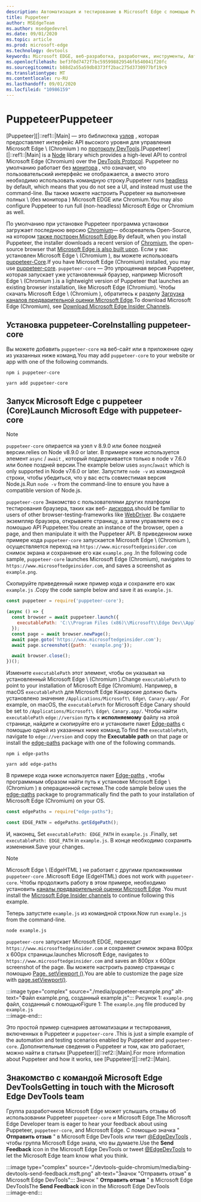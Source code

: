 ```yaml
---
description: Автоматизация и тестирование в Microsoft Edge с помощью Puppeteer
title: Puppeteer
author: MSEdgeTeam
ms.author: msedgedevrel
ms.date: 09/01/2020
ms.topic: article
ms.prod: microsoft-edge
ms.technology: devtools
keywords: Microsoft EDGE, веб-разработка, разработчик, инструменты, Автоматизация и тестирование
ms.openlocfilehash: bef3f0d7472f7bc595998829546fb540041f20fc
ms.sourcegitcommit: b88d2a55a59db8373ff2bac275d3730977bf19c9
ms.translationtype: MT
ms.contentlocale: ru-RU
ms.lasthandoff: 09/01/2020
ms.locfileid: "10986159"
---
```

# <span data-ttu-id="cd7b6-104">Puppeteer</span><span class="sxs-lookup"><span data-stu-id="cd7b6-104">Puppeteer</span></span>  

<span data-ttu-id="cd7b6-105">[Puppeteer][|::ref1::|Main] — это библиотека [узлов][NodejsMain] , которая предоставляет интерфейс API высокого уровня для управления Microsoft Edge \ (Chromium \) по [протоколу DevTools][GithubChromedevtoolsProtocol].</span><span class="sxs-lookup"><span data-stu-id="cd7b6-105">[Puppeteer][|::ref1::|Main] is a [Node][NodejsMain] library which provides a high-level API to control Microsoft Edge \(Chromium\) over the [DevTools Protocol][GithubChromedevtoolsProtocol].</span></span>  <span data-ttu-id="cd7b6-106">Puppeteer по умолчанию работает без [монитора][WikiHeadlessBrowser] , что означает, что пользовательский интерфейс не отображается, а вместо этого необходимо использовать командную строку.</span><span class="sxs-lookup"><span data-stu-id="cd7b6-106">Puppeteer runs [headless][WikiHeadlessBrowser] by default, which means that you do not see a UI, and instead must use the command-line.</span></span>  <span data-ttu-id="cd7b6-107">Вы также можете настроить Puppeteer на выполнение полных \ (без монитора \) Microsoft EDGE или Chromium.</span><span class="sxs-lookup"><span data-stu-id="cd7b6-107">You may also configure Puppeteer to run full \(non-headless\) Microsoft Edge or Chromium as well.</span></span>  

<span data-ttu-id="cd7b6-108">По умолчанию при установке Puppeteer программа установки загружает последнюю версию [Chromium][ChromiumHome]— обозреватель Open-Source, на котором [также построен Microsoft Edge][MicrosoftBlogsWindowsExperience20181206].</span><span class="sxs-lookup"><span data-stu-id="cd7b6-108">By default, when you install Puppeteer, the installer downloads a recent version of [Chromium][ChromiumHome], the open-source browser that [Microsoft Edge is also built upon][MicrosoftBlogsWindowsExperience20181206].</span></span>  <span data-ttu-id="cd7b6-109">Если у вас установлен Microsoft Edge \ (Chromium \), вы можете использовать [puppeteer-Core][PuppeteerApivscore].</span><span class="sxs-lookup"><span data-stu-id="cd7b6-109">If you have Microsoft Edge \(Chromium\) installed, you may use [puppeteer-core][PuppeteerApivscore].</span></span>  `puppeteer-core` <span data-ttu-id="cd7b6-110">— Это упрощенная версия Puppeteer, которая запускает уже установленный браузер, например Microsoft Edge \ (Chromium \).</span><span class="sxs-lookup"><span data-stu-id="cd7b6-110">is a lightweight version of Puppeteer that launches an existing browser installation, like Microsoft Edge \(Chromium\).</span></span>  <span data-ttu-id="cd7b6-111">Чтобы скачать Microsoft Edge \ (Chromium \), обратитесь к разделу [Загрузка каналов предварительной оценки Microsoft Edge][MicrosoftedgeinsiderDownload].</span><span class="sxs-lookup"><span data-stu-id="cd7b6-111">To download Microsoft Edge \(Chromium\), see [Download Microsoft Edge Insider Channels][MicrosoftedgeinsiderDownload].</span></span>

## <span data-ttu-id="cd7b6-112">Установка puppeteer-Core</span><span class="sxs-lookup"><span data-stu-id="cd7b6-112">Installing puppeteer-core</span></span>  

<span data-ttu-id="cd7b6-113">Вы можете добавить `puppeteer-core` на веб-сайт или в приложение одну из указанных ниже команд.</span><span class="sxs-lookup"><span data-stu-id="cd7b6-113">You may add `puppeteer-core` to your website or app with one of the following commands.</span></span>  

```shell
npm i puppeteer-core
```  

```shell
yarn add puppeteer-core
```  

## <span data-ttu-id="cd7b6-114">Запуск Microsoft Edge с puppeteer (Core)</span><span class="sxs-lookup"><span data-stu-id="cd7b6-114">Launch Microsoft Edge with puppeteer-core</span></span>  

> [!NOTE]
> `puppeteer-core` <span data-ttu-id="cd7b6-115">опирается на узел v 8.9.0 или более поздней версии.</span><span class="sxs-lookup"><span data-stu-id="cd7b6-115">relies on Node v8.9.0 or later.</span></span>  <span data-ttu-id="cd7b6-116">В примере ниже используется элемент `async` / `await` , который поддерживается только в node v 7.6.0 или более поздней версии.</span><span class="sxs-lookup"><span data-stu-id="cd7b6-116">The example below uses `async`/`await` which is only supported in Node v7.6.0 or later.</span></span>  <span data-ttu-id="cd7b6-117">Запустите `node -v` из командной строки, чтобы убедиться, что у вас есть совместимая версия Node.js.</span><span class="sxs-lookup"><span data-stu-id="cd7b6-117">Run `node -v` from the command-line to ensure you have a compatible version of Node.js.</span></span>  

`puppeteer-core` <span data-ttu-id="cd7b6-118">Знакомство с пользователями других платформ тестирования браузера, таких как веб- [дисковод][WebDriverEdgehtmlMain].</span><span class="sxs-lookup"><span data-stu-id="cd7b6-118">should be familiar to users of other browser-testing-frameworks like [WebDriver][WebDriverEdgehtmlMain].</span></span>  <span data-ttu-id="cd7b6-119">Вы создаете экземпляр браузера, открываете страницу, а затем управляете ею с помощью API Puppeteer.</span><span class="sxs-lookup"><span data-stu-id="cd7b6-119">You create an instance of the browser, open a page, and then manipulate it with the Puppeteer API.</span></span>  <span data-ttu-id="cd7b6-120">В приведенном ниже примере кода `puppeteer-core` запускается Microsoft Edge \ (Chromium \), осуществляется переход на `https://www.microsoftedgeinsider.com` снимок экрана и сохранение его как `example.png` .</span><span class="sxs-lookup"><span data-stu-id="cd7b6-120">In the following code sample, `puppeteer-core` launches Microsoft Edge \(Chromium\), navigates to `https://www.microsoftedgeinsider.com`, and saves a screenshot as `example.png`.</span></span>  

<span data-ttu-id="cd7b6-121">Скопируйте приведенный ниже пример кода и сохраните его как `example.js` .</span><span class="sxs-lookup"><span data-stu-id="cd7b6-121">Copy the code sample below and save it as `example.js`.</span></span>  

```javascript
const puppeteer = require('puppeteer-core');

(async () => {
  const browser = await puppeteer.launch({
    executablePath: 'C:\\Program Files (x86)\\Microsoft\\Edge Dev\\Application\\msedge.exe'
  });
  const page = await browser.newPage();
  await page.goto('https://www.microsoftedgeinsider.com');
  await page.screenshot({path: 'example.png'});

  await browser.close();
})();
```  

<span data-ttu-id="cd7b6-122">Измените `executablePath` этот элемент, чтобы он указывал на установленный Microsoft Edge \ (Chromium \).</span><span class="sxs-lookup"><span data-stu-id="cd7b6-122">Change `executablePath` to point to your installation of Microsoft Edge \(Chromium\).</span></span>  <span data-ttu-id="cd7b6-123">Например, в macOS `executablePath` для Microsoft Edge Канарские должно быть установлено значение `/Applications/Microsoft\ Edge\ Canary.app/` .</span><span class="sxs-lookup"><span data-stu-id="cd7b6-123">For example, on macOS, the `executablePath` for Microsoft Edge Canary should be set to `/Applications/Microsoft\ Edge\ Canary.app/`.</span></span>  <span data-ttu-id="cd7b6-124">Чтобы найти `executablePath` `edge://version` путь к **исполняемому** файлу на этой странице, найдите и скопируйте его и установите пакет [Edge-paths][npmEdgePaths] с помощью одной из указанных ниже команд.</span><span class="sxs-lookup"><span data-stu-id="cd7b6-124">To find the `executablePath`, navigate to `edge://version` and copy the **Executable path** on that page or install the [edge-paths][npmEdgePaths] package with one of the following commands.</span></span>  

```shell
npm i edge-paths
```  

```shell
yarn add edge-paths
```  
 
<span data-ttu-id="cd7b6-125">В примере кода ниже используется пакет [Edge-paths][npmEdgePaths] , чтобы программным образом найти путь к установке Microsoft Edge \ (Chromium \) в операционной системе.</span><span class="sxs-lookup"><span data-stu-id="cd7b6-125">The code sample below uses the [edge-paths][npmEdgePaths] package to programmatically find the path to your installation of Microsoft Edge \(Chromium\) on your OS.</span></span>

```javascript
const edgePaths = require("edge-paths");

const EDGE_PATH = edgePaths.getEdgePath();
```

<span data-ttu-id="cd7b6-126">И, наконец, Set `executablePath: EDGE_PATH` in `example.js` .</span><span class="sxs-lookup"><span data-stu-id="cd7b6-126">Finally, set `executablePath: EDGE_PATH` in `example.js`.</span></span>  <span data-ttu-id="cd7b6-127">В конце необходимо сохранить изменения.</span><span class="sxs-lookup"><span data-stu-id="cd7b6-127">Save your changes.</span></span>  

> [!NOTE]
> <span data-ttu-id="cd7b6-128">Microsoft Edge \ (EdgeHTML \) не работает с другими приложениями `puppeteer-core` .</span><span class="sxs-lookup"><span data-stu-id="cd7b6-128">Microsoft Edge \(EdgeHTML\) does not work with `puppeteer-core`.</span></span>  <span data-ttu-id="cd7b6-129">Чтобы продолжить работу в этом примере, необходимо установить [каналы предварительной оценки Microsoft Edge][MicrosoftedgeinsiderDownload] .</span><span class="sxs-lookup"><span data-stu-id="cd7b6-129">You must install the [Microsoft Edge Insider channels][MicrosoftedgeinsiderDownload] to continue following this example.</span></span>  

<span data-ttu-id="cd7b6-130">Теперь запустите `example.js` из командной строки.</span><span class="sxs-lookup"><span data-stu-id="cd7b6-130">Now run `example.js` from the command-line.</span></span>  

```shell
node example.js
```  

`puppeteer-core` <span data-ttu-id="cd7b6-131">запускает Microsoft EDGE, переходит `https://www.microsoftedgeinsider.com` и сохраняет снимок экрана 800px x 600px страницы.</span><span class="sxs-lookup"><span data-stu-id="cd7b6-131">launches Microsoft Edge, navigates to `https://www.microsoftedgeinsider.com` and saves an 800px x 600px screenshot of the page.</span></span>  <span data-ttu-id="cd7b6-132">Вы можете настроить размер страницы с помощью [Page. setViewport ()][PuppeteerApipagesetviewport].</span><span class="sxs-lookup"><span data-stu-id="cd7b6-132">You are able to customize the page size with [page.setViewport()][PuppeteerApipagesetviewport].</span></span>  

:::image type="complex" source="./media/puppeteer-example.png" alt-text="Файл example.png, созданный example.js":::
   <span data-ttu-id="cd7b6-134">Рисунок 1: `example.png` файл, созданный с помощью</span><span class="sxs-lookup"><span data-stu-id="cd7b6-134">Figure 1:  The `example.png` file produced by</span></span> `example.js`  
:::image-end:::  

<!--  
> ##### Figure 1  
> The `example.png` file produced by `example.js`  
> ![The example.png file produced by example.js](./media/puppeteer-example.png)  
-->  

<span data-ttu-id="cd7b6-135">Это простой пример сценариев автоматизации и тестирования, включенных в Puppeteer и `puppeteer-core` .</span><span class="sxs-lookup"><span data-stu-id="cd7b6-135">This is just a simple example of the automation and testing scenarios enabled by Puppeteer and `puppeteer-core`.</span></span>  <span data-ttu-id="cd7b6-136">Дополнительные сведения о Puppeteer и том, как это работает, можно найти в статьях [Puppeteer][|::ref2::|Main].</span><span class="sxs-lookup"><span data-stu-id="cd7b6-136">For more information about Puppeteer and how it works, see [Puppeteer][|::ref2::|Main].</span></span>  

## <span data-ttu-id="cd7b6-137">Знакомство с командой Microsoft Edge DevTools</span><span class="sxs-lookup"><span data-stu-id="cd7b6-137">Getting in touch with the Microsoft Edge DevTools team</span></span>  

<span data-ttu-id="cd7b6-138">Группа разработчиков Microsoft Edge может услышать отзывы об использовании Puppeteer `puppeteer-core` и Microsoft Edge.</span><span class="sxs-lookup"><span data-stu-id="cd7b6-138">The Microsoft Edge Developer team is eager to hear your feedback about using Puppeteer, `puppeteer-core`, and Microsoft Edge.</span></span>  <span data-ttu-id="cd7b6-139">С помощью значка " **Отправить отзыв** " в Microsoft Edge DevTools или твит [@EdgeDevTools][TwitterIntentTweetEdgedevtools] , чтобы группа Microsoft Edge знала, что вы думаете.</span><span class="sxs-lookup"><span data-stu-id="cd7b6-139">Use the **Send Feedback** icon in the Microsoft Edge DevTools or tweet [@EdgeDevTools][TwitterIntentTweetEdgedevtools] to let the Microsoft Edge team know what you think.</span></span>  


:::image type="complex" source="./devtools-guide-chromium/media/bing-devtools-send-feedback.msft.png" alt-text="Значок "Отправить отзыв" в Microsoft Edge DevTools":::
   <span data-ttu-id="cd7b6-141">Значок " **Отправить отзыв** " в Microsoft Edge DevTools</span><span class="sxs-lookup"><span data-stu-id="cd7b6-141">The **Send Feedback** icon in the Microsoft Edge DevTools</span></span>  
:::image-end:::  

<!--  
> ##### Figure 2  
> The **Feedback** icon in the Microsoft Edge DevTools  
> ![The Feedback icon in the Microsoft Edge DevTools](./devtools-guide-chromium/media/devtools-feedback.png)  
-->  

<!--## See also  

*   [WebDriver (Chromium)][WebdriverChromiumMain]  
*   [WebDriver (EdgeHTML)][WebdriverEdgehtmlMain]  
*   [Chrome DevTools Protocol Viewer on GitHub][GithubChromedevtoolsProtocol]  
*   [Microsoft Edge: Making the web better through more open source collaboration on Microsoft Experience Blog][MicrosoftBlogsWindowsExperience20181206]  
*   [Download Microsoft Edge Insider Channels][MicrosoftedgeinsiderDownload]  
*   [Chromium on The Chromium Projects][ChromiumHome]  
*   [Node.js][NodejsMain]  
*   [Puppeteer][PuppeteerMain]  
*   [puppeteer vs. puppeteer-core][PuppeteerApivscore]  
*   [page.setViewport() on Puppeteer][PuppeteerApipagesetviewport]  
*   [Headless browser on Wikipedia][WikiHeadlessBrowser]  -->  

<!-- image links -->  

<!-- links -->  

[WebdriverChromiumMain]: ./webdriver-chromium.md "Chromium"  
[WebdriverEdgehtmlMain]: ./webdriver.md "EdgeHTML"  

[GithubChromedevtoolsProtocol]: https://chromedevtools.github.io/devtools-protocol "Средство просмотра протоколов Chrome DevTools | GitHub"  

[MicrosoftBlogsWindowsExperience20181206]: https://blogs.windows.com/windowsexperience/2018/12/06/microsoft-edge-making-the-web-better-through-more-open-source-collaboration "Microsoft Edge: улучшение веб-сайта с помощью более эффективной работы в открытых источниках | Блог Microsoft Experience"  

[MicrosoftedgeinsiderDownload]: https://www.microsoftedgeinsider.com/download "Скачайте каналы предварительной оценки Microsoft Edge"  

[ChromiumHome]: https://www.chromium.org/Home "Chromium | Проекты Chromium"  

[NodejsMain]: https://nodejs.org "Node.js"  

[npmEdgePaths]: https://www.npmjs.com/package/edge-paths "NPM | Пути к краям"

[PuppeteerMain]: https://pptr.dev "Puppeteer"  
[PuppeteerApivscore]: https://pptr.dev/#?product=Puppeteer&version=v2.0.0&show=api-puppeteer-vs-puppeteer-core "puppeteer и puppeteer-Core | Puppeteer"  
[PuppeteerApipagesetviewport]: https://pptr.dev/#?product=Puppeteer&version=v2.0.0&show=api-pagesetviewportviewport "Page. setViewport (окно просмотра) | Puppeteer"  

[TwitterIntentTweetEdgedevtools]: https://twitter.com/intent/tweet?text=@EdgeDevTools "@EdgeDevTools-опубликовать твит | Контента"  

[WikiHeadlessBrowser]: https://en.wikipedia.org/wiki/Headless_browser "Автономный браузер | Википедии"  
